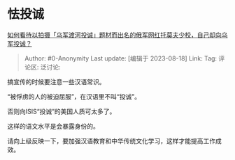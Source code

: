 # 怯投诚
[如何看待以拍摄「乌军渡河投诚」题材而出名的俄军网红托莫夫少校，自己却向乌军投诚？](https://www.zhihu.com/question/617271466/answer/3171278976)

> Author: #0-Anonymity
> Last update: [编辑于 2023-08-18]
> Link:
> Tag:
> 评论区:
> 泛讨论:

搞宣传的时候要注意一些汉语常识。

“被俘虏的人的被迫屈服”，在汉语里不叫“投诚”。

否则向ISIS“投诚”的美国人质可太多了。

这样的语文水平是会暴露身份的。

请向上级反映一下，要加强汉语教育和中华传统文化学习，这样才能提高工作成效。